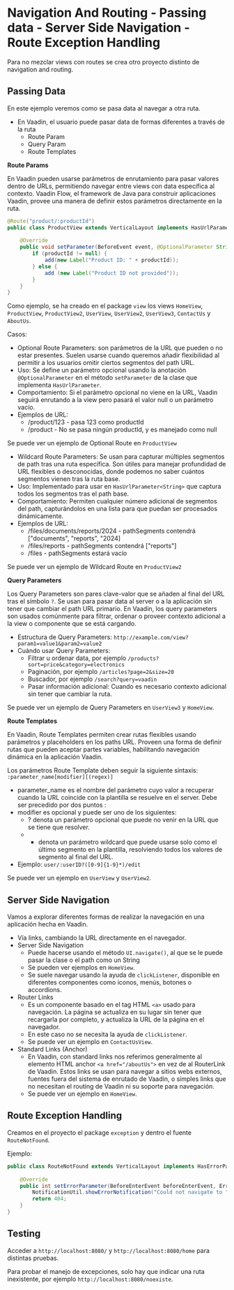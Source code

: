 # Navigation And Routing - Passing data - Server Side Navigation - Route Exception Handling

Para no mezclar views con routes se crea otro proyecto distinto de navigation and routing.

## Passing Data

En este ejemplo veremos como se pasa data al navegar a otra ruta.

- En Vaadin, el usuario puede pasar data de formas diferentes a través de la ruta
  - Route Param
  - Query Param
  - Route Templates

**Route Params**

En Vaadin pueden usarse parámetros de enrutamiento para pasar valores dentro de URLs, permitiendo navegar entre views con data específica al contexto. Vaadin Flow, el framework de Java para construir aplicaciones Vaadin, provee una manera de definir estos parámetros directamente en la ruta.

```java
@Route("product/:productId")
public class ProductView extends VerticalLayout implements HasUrlParameter<String> {
    
    @Override
    public void setParameter(BeforeEvent event, @OptionalParameter String productId) {
        if (productId != null) {
            add(new Label("Product ID: " + productId));
        } else {
            add (new Label("Product ID not provided"));
        }
    }
}
```

Como ejemplo, se ha creado en el package `view` los views `HomeView`, `ProductView`, `ProductView2`, `UserView`, `UserView2`, `UserView3`, `ContactUs` y `AboutUs`.

Casos:

- Optional Route Parameters: son parámetros de la URL que pueden o no estar presentes. Suelen usarse cuando queremos añadir flexibilidad al permitir a los usuarios omitir ciertos segmentos del path URL.
- Uso: Se define un parámetro opcional usando la anotación `@OptionalParameter` en el método `setParameter` de la clase que implementa `HasUrlParameter`.
- Comportamiento: Si el parámetro opcional no viene en la URL, Vaadin seguirá enrutando a la view pero pasará el valor null o un parámetro vacío.
- Ejemplos de URL:
  - /product/123  - pasa 123 como productId
  - /product      - No se pasa ningún productId, y es manejado como null

Se puede ver un ejemplo de Optional Route en `ProductView`

- Wildcard Route Parameters: Se usan para capturar múltiples segmentos de path tras una ruta específica. Son útiles para manejar profundidad de URL flexibles o desconocidas, donde podemos no saber cuántos segmentos vienen tras la ruta base.
- Uso: Implementado para usar en `HasUrlParameter<String>` que captura todos los segmentos tras el path base.
- Comportamiento: Permiten cualquier número adicional de segmentos del path, capturándolos en una lista para que puedan ser procesados dinámicamente.
- Ejemplos de URL:
  - /files/documents/reports/2024     - pathSegments contendrá ["documents", "reports", "2024]
  - /files/reports                    - pathSegments contendrá ["reports"]
  - /files                            - pathSegments estará vacío

Se puede ver un ejemplo de Wildcard Route en `ProductView2`

**Query Parameters**

Los Query Parameters son pares clave-valor que se añaden al final del URL tras el símbolo `?`. Se usan para pasar data al server o a la aplicación sin tener que cambiar el path URL primario. En Vaadin, los query parameters son usados comúnmente para filtrar, ordenar o proveer contexto adicional a la view o componente que se está cargando.

- Estructura de Query Parameters: `http://example.com/view?param1=value1&param2=value2`
- Cuándo usar Query Parameters:
  - Filtrar u ordenar data, por ejemplo `/products?sort=price&category=electronics`
  - Paginación, por ejemplo `/articles?page=2&size=20`
  - Buscador, por ejemplo `/search?query=vaadin`
  - Pasar información adicional: Cuando es necesario contexto adicional sin tener que cambiar la ruta.

Se puede ver un ejemplo de Query Parameters en `UserView3` y `HomeView`.

**Route Templates**

En Vaadin, Route Templates permiten crear rutas flexibles usando parámetros y placeholders en los paths URL. Proveen una forma de definir rutas que pueden aceptar partes variables, habilitando navegación dinámica en la aplicación Vaadin.

Los parámetros Route Template deben seguir la siguiente sintaxis: `:parameter_name[modifier][(regex)]`

- parameter_name es el nombre del parámetro cuyo valor a recuperar cuando la URL coincide con la plantilla se resuelve en el server. Debe ser precedido por dos puntos :
- modifier es opcional y puede ser uno de los siguientes:
  - ? denota un parámetro opcional que puede no venir en la URL que se tiene que resolver.
  - * denota un parámetro wildcard que puede usarse solo como el último segmento en la plantilla, resolviendo todos los valores de segmento al final del URL.
- Ejemplo: `user/:userID?([0-9]{1-9}*)/edit`

Se puede ver un ejemplo en `UserView` y `UserView2`.

## Server Side Navigation

Vamos a explorar diferentes formas de realizar la navegación en una aplicación hecha en Vaadin.

- Vía links, cambiando la URL directamente en el navegador.
- Server Side Navigation
  - Puede hacerse usando el método `UI.navigate()`, al que se le puede pasar la clase o el path como un String
  - Se pueden ver ejemplos en `HomeView`.
  - Se suele navegar usando la ayuda de `clickListener`, disponible en diferentes componentes como iconos, menús, botones o accordions.
- Router Links
  - Es un componente basado en el tag HTML `<a>` usado para navegación. La página se actualiza en su lugar sin tener que recargarla por completo, y actualiza la URL de la página en el navegador.
  - En este caso no se necesita la ayuda de `clickListener`.
  - Se puede ver un ejemplo en `ContactUsView`.
- Standard Links (Anchor)
  - En Vaadin, con standard links nos referimos generalmente al elemento HTML anchor `<a href="/aboutUs">` en vez de al RouterLink de Vaadin. Estos links se usan para navegar a sitios webs externos, fuentes fuera del sistema de enrutado de Vaadin, o simples links que no necesitan el routing de Vaadin ni su soporte para navegación. 
  - Se puede ver un ejemplo en `HomeView`.

## Route Exception Handling

Creamos en el proyecto el package `exception` y dentro el fuente `RouteNotFound`.

Ejemplo:

```java
public class RouteNotFound extends VerticalLayout implements HasErrorParameter<NotFoundException> {
    
    @Override
    public int setErrorParameter(BeforeEnterEvent beforeEnterEvent, ErrorParameter<NotFoundException> errorParameter) {
        NotificationUtil.showErrorNotification("Could not navigate to " + beforeEnterEvent.getLocation().getPath());
        return 404;
    }
}
```

## Testing

Acceder a `http://localhost:8080/` y `http://localhost:8080/home` para distintas pruebas.

Para probar el manejo de excepciones, solo hay que indicar una ruta inexistente, por ejemplo `http://localhost:8080/noexiste`.